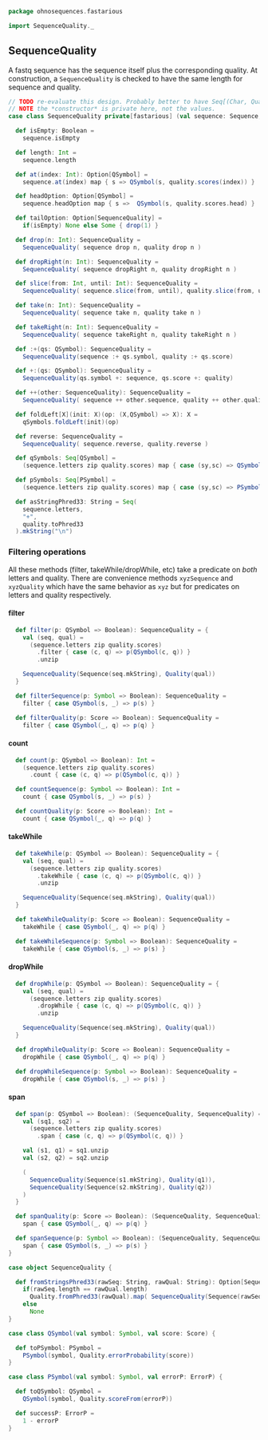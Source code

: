 
```scala
package ohnosequences.fastarious

import SequenceQuality._
```


## SequenceQuality

A fastq sequence has the sequence itself plus the corresponding quality. At construction, a `SequenceQuality` is checked to have the same length for sequence and quality.


```scala
// TODO re-evaluate this design. Probably better to have Seq[(Char, Qual)] as primitive
// NOTE the *constructor* is private here, not the values.
case class SequenceQuality private[fastarious] (val sequence: Sequence, val quality: Quality) {

  def isEmpty: Boolean =
    sequence.isEmpty

  def length: Int =
    sequence.length

  def at(index: Int): Option[QSymbol] =
    sequence.at(index) map { s => QSymbol(s, quality.scores(index)) }

  def headOption: Option[QSymbol] =
    sequence.headOption map { s =>  QSymbol(s, quality.scores.head) }

  def tailOption: Option[SequenceQuality] =
    if(isEmpty) None else Some { drop(1) }

  def drop(n: Int): SequenceQuality =
    SequenceQuality( sequence drop n, quality drop n )

  def dropRight(n: Int): SequenceQuality =
    SequenceQuality( sequence dropRight n, quality dropRight n )

  def slice(from: Int, until: Int): SequenceQuality =
    SequenceQuality( sequence.slice(from, until), quality.slice(from, until) )

  def take(n: Int): SequenceQuality =
    SequenceQuality( sequence take n, quality take n )

  def takeRight(n: Int): SequenceQuality =
    SequenceQuality( sequence takeRight n, quality takeRight n )

  def :+(qs: QSymbol): SequenceQuality =
    SequenceQuality(sequence :+ qs.symbol, quality :+ qs.score)

  def +:(qs: QSymbol): SequenceQuality =
    SequenceQuality(qs.symbol +: sequence, qs.score +: quality)

  def ++(other: SequenceQuality): SequenceQuality =
    SequenceQuality( sequence ++ other.sequence, quality ++ other.quality )

  def foldLeft[X](init: X)(op: (X,QSymbol) => X): X =
    qSymbols.foldLeft(init)(op)

  def reverse: SequenceQuality =
    SequenceQuality( sequence.reverse, quality.reverse )

  def qSymbols: Seq[QSymbol] =
    (sequence.letters zip quality.scores) map { case (sy,sc) => QSymbol(sy,sc) }

  def pSymbols: Seq[PSymbol] =
    (sequence.letters zip quality.scores) map { case (sy,sc) => PSymbol(sy,Quality.errorProbability(sc)) }

  def asStringPhred33: String = Seq(
    sequence.letters,
    "+",
    quality.toPhred33
  ).mkString("\n")
```


### Filtering operations

All these methods (filter, takeWhile/dropWhile, etc) take a predicate on *both* letters and quality. There are convenience methods `xyzSequence` and `xyzQuality` which have the same behavior as `xyz` but for predicates on letters and quality respectively.


#### filter


```scala
  def filter(p: QSymbol => Boolean): SequenceQuality = {
    val (seq, qual) =
      (sequence.letters zip quality.scores)
        .filter { case (c, q) => p(QSymbol(c, q)) }
        .unzip

    SequenceQuality(Sequence(seq.mkString), Quality(qual))
  }

  def filterSequence(p: Symbol => Boolean): SequenceQuality =
    filter { case QSymbol(s, _) => p(s) }

  def filterQuality(p: Score => Boolean): SequenceQuality =
    filter { case QSymbol(_, q) => p(q) }
```


#### count


```scala
  def count(p: QSymbol => Boolean): Int =
    (sequence.letters zip quality.scores)
      .count { case (c, q) => p(QSymbol(c, q)) }

  def countSequence(p: Symbol => Boolean): Int =
    count { case QSymbol(s, _) => p(s) }

  def countQuality(p: Score => Boolean): Int =
    count { case QSymbol(_, q) => p(q) }
```


#### takeWhile


```scala
  def takeWhile(p: QSymbol => Boolean): SequenceQuality = {
    val (seq, qual) =
      (sequence.letters zip quality.scores)
        .takeWhile { case (c, q) => p(QSymbol(c, q)) }
        .unzip

    SequenceQuality(Sequence(seq.mkString), Quality(qual))
  }

  def takeWhileQuality(p: Score => Boolean): SequenceQuality =
    takeWhile { case QSymbol(_, q) => p(q) }

  def takeWhileSequence(p: Symbol => Boolean): SequenceQuality =
    takeWhile { case QSymbol(s, _) => p(s) }
```


#### dropWhile


```scala
  def dropWhile(p: QSymbol => Boolean): SequenceQuality = {
    val (seq, qual) =
      (sequence.letters zip quality.scores)
        .dropWhile { case (c, q) => p(QSymbol(c, q)) }
        .unzip

    SequenceQuality(Sequence(seq.mkString), Quality(qual))
  }

  def dropWhileQuality(p: Score => Boolean): SequenceQuality =
    dropWhile { case QSymbol(_, q) => p(q) }

  def dropWhileSequence(p: Symbol => Boolean): SequenceQuality =
    dropWhile { case QSymbol(s, _) => p(s) }
```


#### span


```scala
  def span(p: QSymbol => Boolean): (SequenceQuality, SequenceQuality) = {
    val (sq1, sq2) =
      (sequence.letters zip quality.scores)
        .span { case (c, q) => p(QSymbol(c, q)) }

    val (s1, q1) = sq1.unzip
    val (s2, q2) = sq2.unzip

    (
      SequenceQuality(Sequence(s1.mkString), Quality(q1)),
      SequenceQuality(Sequence(s2.mkString), Quality(q2))
    )
  }

  def spanQuality(p: Score => Boolean): (SequenceQuality, SequenceQuality) =
    span { case QSymbol(_, q) => p(q) }

  def spanSequence(p: Symbol => Boolean): (SequenceQuality, SequenceQuality) =
    span { case QSymbol(s, _) => p(s) }
}

case object SequenceQuality {

  def fromStringsPhred33(rawSeq: String, rawQual: String): Option[SequenceQuality] =
    if(rawSeq.length == rawQual.length)
      Quality.fromPhred33(rawQual).map( SequenceQuality(Sequence(rawSeq), _) )
    else
      None
}

case class QSymbol(val symbol: Symbol, val score: Score) {

  def toPSymbol: PSymbol =
    PSymbol(symbol, Quality.errorProbability(score))
}

case class PSymbol(val symbol: Symbol, val errorP: ErrorP) {

  def toQSymbol: QSymbol =
    QSymbol(symbol, Quality.scoreFrom(errorP))

  def successP: ErrorP = 
    1 - errorP
}

```




[test/scala/DNA.scala]: ../../test/scala/DNA.scala.md
[test/scala/NcbiHeadersTests.scala]: ../../test/scala/NcbiHeadersTests.scala.md
[test/scala/FastqTests.scala]: ../../test/scala/FastqTests.scala.md
[test/scala/FastaTests.scala]: ../../test/scala/FastaTests.scala.md
[test/scala/QualityScores.scala]: ../../test/scala/QualityScores.scala.md
[main/scala/DNAQ.scala]: DNAQ.scala.md
[main/scala/quality.scala]: quality.scala.md
[main/scala/DNA.scala]: DNA.scala.md
[main/scala/package.scala]: package.scala.md
[main/scala/fasta.scala]: fasta.scala.md
[main/scala/fastq.scala]: fastq.scala.md
[main/scala/SequenceQuality.scala]: SequenceQuality.scala.md
[main/scala/utils.scala]: utils.scala.md
[main/scala/sequence.scala]: sequence.scala.md
[main/scala/ncbiHeaders.scala]: ncbiHeaders.scala.md